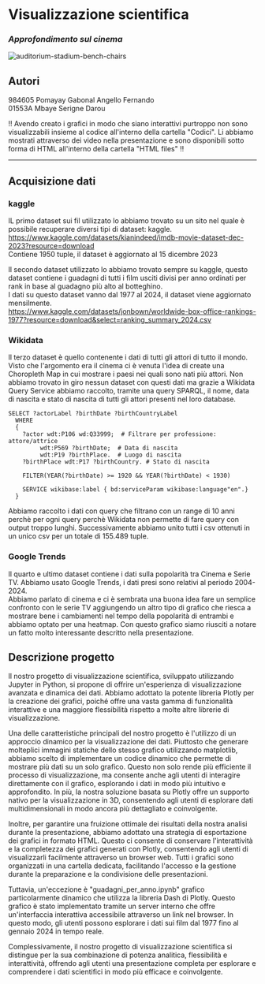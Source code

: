 # Visualizzazione scientifica
### *Approfondimento sul cinema*
![auditorium-stadium-bench-chairs](https://github.com/Serigne-Mbaye/Scientific-Visualization-Films/assets/159076658/fb467a40-e191-4f85-b6ef-eee8ffd5d68b)

## Autori
984605 Pomayay Gabonal Angello Fernando  
01553A Mbaye Serigne Darou  
  
‼️ Avendo creato i grafici in modo che siano interattivi purtroppo non sono visualizzabili 
insieme al codice all'interno della cartella "Codici". Li abbiamo mostrati attraverso dei video nella presentazione e sono 
disponibili sotto forma di HTML all'interno della cartella "HTML files" ‼️
<hr />

## Acquisizione dati
### kaggle
IL primo dataset sui fil utilizzato lo abbiamo trovato su un sito nel quale è possibile recuperare
diversi tipi di dataset: kaggle. 
https://www.kaggle.com/datasets/kianindeed/imdb-movie-dataset-dec-2023?resource=download  
Contiene 1950 tuple, il dataset è aggiornato al 15 dicembre 2023

Il secondo dataset utilizzato lo abbiamo trovato sempre su kaggle, questo dataset contiene i guadagni
di tutti i film usciti divisi per anno ordinati per rank in base al guadagno più alto al botteghino.  
I dati su questo dataset vanno dal 1977 al 2024, il dataset viene aggiornato mensilmente.  
https://www.kaggle.com/datasets/jonbown/worldwide-box-office-rankings-1977?resource=download&select=ranking_summary_2024.csv

### Wikidata
Il terzo dataset è quello contenente i dati di tutti gli attori di tutto il mondo. Visto che
l'argomento era il cinema ci è venuta l'idea di create una Choropleth Map in cui mostrare i paesi
nei quali sono nati più attori. Non abbiamo trovato in giro nessun dataset con questi dati ma
grazie a Wikidata Query Service abbiamo raccolto, tramite una query SPARQL, il nome, data di
nascita e stato di nascita di tutti gli attori presenti nel loro database.  
```
SELECT ?actorLabel ?birthDate ?birthCountryLabel
  WHERE
  {
    ?actor wdt:P106 wd:Q33999;  # Filtrare per professione: attore/attrice
         wdt:P569 ?birthDate;  # Data di nascita
         wdt:P19 ?birthPlace.  # Luogo di nascita
    ?birthPlace wdt:P17 ?birthCountry. # Stato di nascita
  
    FILTER(YEAR(?birthDate) >= 1920 && YEAR(?birthDate) < 1930)

    SERVICE wikibase:label { bd:serviceParam wikibase:language"en".}
  }
```
Abbiamo raccolto i dati con query che filtrano con un range di 10 anni perchè per ogni query perchè
Wikidata non permette di fare query con output troppo lunghi. Successivamente abbiamo unito tutti i
csv ottenuti in un unico csv per un totale di 155.489 tuple.

### Google Trends
Il quarto e ultimo dataset contiene i dati sulla popolarità tra Cinema e Serie TV. 
Abbiamo usato Google Trends, i dati presi sono relativi al periodo 2004-2024.  
Abbiamo parlato di cinema e ci è sembrata una buona idea fare un semplice confronto con le serie TV
aggiungendo un altro tipo di grafico che riesca a mostrare bene i cambiamenti nel tempo della 
popolarità di entrambi e abbiamo optato per una heatmap. Con questo grafico siamo riusciti a notare
un fatto molto interessante descritto nella presentazione.

## Descrizione progetto
Il nostro progetto di visualizzazione scientifica, sviluppato utilizzando Jupyter in Python, 
si propone di offrire un'esperienza di visualizzazione avanzata e dinamica dei dati. Abbiamo 
adottato la potente libreria Plotly per la creazione dei grafici, poiché offre una vasta gamma 
di funzionalità interattive e una maggiore flessibilità rispetto a molte altre librerie di 
visualizzazione.

Una delle caratteristiche principali del nostro progetto è l'utilizzo di un approccio dinamico 
per la visualizzazione dei dati. Piuttosto che generare molteplici immagini statiche dello stesso
grafico utilizzando matplotlib, abbiamo scelto di implementare un codice dinamico che permette di 
mostrare più dati su un solo grafico. Questo non solo rende più efficiente il processo di 
visualizzazione, ma consente anche agli utenti di interagire direttamente con il grafico, 
esplorando i dati in modo più intuitivo e approfondito. In più, la nostra soluzione basata su Plotly 
offre un supporto nativo per la visualizzazione in 3D, consentendo agli utenti di esplorare dati 
multidimensionali in modo ancora più dettagliato e coinvolgente.

Inoltre, per garantire una fruizione ottimale dei risultati della nostra analisi durante la 
presentazione, abbiamo adottato una strategia di esportazione dei grafici in formato HTML. Questo 
ci consente di conservare l'interattività e la completezza dei grafici generati con Plotly, 
consentendo agli utenti di visualizzarli facilmente attraverso un browser web. Tutti i grafici 
sono organizzati in una cartella dedicata, facilitando l'accesso e la gestione durante la 
preparazione e la condivisione delle presentazioni.

Tuttavia, un'eccezione è "guadagni_per_anno.ipynb" grafico particolarmente dinamico che utilizza la 
libreria Dash di Plotly. Questo grafico è stato implementato tramite un server interno che offre
un'interfaccia interattiva accessibile attraverso un link nel browser. In questo modo, gli utenti 
possono esplorare i dati sui film dal 1977 fino al gennaio 2024 in tempo reale.

Complessivamente, il nostro progetto di visualizzazione scientifica si distingue per la sua
combinazione di potenza analitica, flessibilità e interattività, offrendo agli utenti una 
presentazione completa per esplorare e comprendere i dati scientifici in modo più efficace
e coinvolgente.
